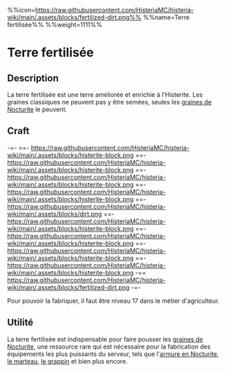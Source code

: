 %%icon=https://raw.githubusercontent.com/HisteriaMC/histeria-wiki/main/.assets/blocks/fertilized-dirt.png%%
%%name=Terre fertilisée%%
%%weight=1111%%

# Terre fertilisée

## Description
La terre fertilisée est une terre améliorée et enrichie à l'Histerite. Les graines classiques ne peuvent pas y être semées, seules les [graines de Nocturite](https://histeria.fr/wiki/ressources/nocturite-seed) le peuvent.

## Craft
-=-
 ==- https://raw.githubusercontent.com/HisteriaMC/histeria-wiki/main/.assets/blocks/histerite-block.png
 ==- https://raw.githubusercontent.com/HisteriaMC/histeria-wiki/main/.assets/blocks/histerite-block.png
 ==- https://raw.githubusercontent.com/HisteriaMC/histeria-wiki/main/.assets/blocks/histerite-block.png
 ==- https://raw.githubusercontent.com/HisteriaMC/histeria-wiki/main/.assets/blocks/histerite-block.png
 ==- https://raw.githubusercontent.com/HisteriaMC/histeria-wiki/main/.assets/blocks/dirt.png
 ==- https://raw.githubusercontent.com/HisteriaMC/histeria-wiki/main/.assets/blocks/histerite-block.png
 ==- https://raw.githubusercontent.com/HisteriaMC/histeria-wiki/main/.assets/blocks/histerite-block.png
 ==- https://raw.githubusercontent.com/HisteriaMC/histeria-wiki/main/.assets/blocks/histerite-block.png
 ==- https://raw.githubusercontent.com/HisteriaMC/histeria-wiki/main/.assets/blocks/histerite-block.png
 -== https://raw.githubusercontent.com/HisteriaMC/histeria-wiki/main/.assets/blocks/fertilized-dirt.png
-=-

Pour pouvoir la fabriquer, il faut être niveau 17 dans le métier d'agriculteur.

## Utilité
La terre fertilisée est indispensable pour faire pousser les [graines de Nocturite](https://histeria.fr/wiki/ressources/nocturite-seed), une ressource rare qui est nécessaire pour la fabrication des équipements les plus puissants du serveur, tels que l'[armure en Nocturite](https://histeria.fr/wiki/armures), [le marteau](https://histeria.fr/wiki/outils/hammer), [le grappin](https://histeria.fr/wiki/outils/grapnel) et bien plus encore.
